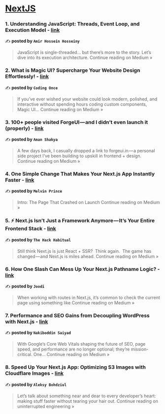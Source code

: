 
<h1><a href=https://medium.com/tag/nextjs/recommended target="_blank" rel="noopener noreferrer">NextJS</a></h1>
<h3>1.  Understanding JavaScript: Threads, Event Loop, and Execution Model - <a href="https://medium.com/@differofeveryone/understanding-javascript-threads-event-loop-and-execution-model-31ab27cca2e8?source=rss------nextjs-5" target="_blank" rel="noopener noreferrer">link</a></h3>

✍️ **posted by `Amir Hossein Hosseiny`**

<blockquote>JavaScript is single-threaded… but there’s more to the story. Let’s dive into its execution architecture.
Continue reading on Medium »</blockquote>

<h3>2.  What is Magic UI? Supercharge Your Website Design Effortlessly! - <a href="https://codingonce.medium.com/what-is-magic-ui-supercharge-your-website-design-effortlessly-93f2d4663b47?source=rss------nextjs-5" target="_blank" rel="noopener noreferrer">link</a></h3>

✍️ **posted by `Coding Once`**

<blockquote>If you’ve ever wished your website could look modern, polished, and interactive without spending hours coding custom components, Magic UI…
Continue reading on Medium »</blockquote>

<h3>3.  100+ people visited ForgeUI — and I didn’t even launch it (properly) - <a href="https://medium.com/@amanshakya0018/100-people-visited-forgeui-and-i-didnt-even-launch-it-properly-77e24fd58151?source=rss------nextjs-5" target="_blank" rel="noopener noreferrer">link</a></h3>

✍️ **posted by `Aman Shakya`**

<blockquote>A few days back, I casually dropped a link to forgeui.in — a personal side project I’ve been building to upskill in frontend + design.
Continue reading on Medium »</blockquote>

<h3>4. One Simple Change That Makes Your Next.js App Instantly Faster - <a href="https://medium.com/@melvinmps11301/one-simple-change-that-makes-your-next-js-app-instantly-faster-f55db89a4e4a?source=rss------nextjs-5" target="_blank" rel="noopener noreferrer">link</a></h3>

✍️ **posted by `Melvin Prince`**

<blockquote>Intro: The Page That Crashed on Launch
Continue reading on Medium »</blockquote>

<h3>5. ⚡️ Next.js Isn’t Just a Framework Anymore — It’s Your Entire Frontend Stack  - <a href="https://medium.com/@theHackHabitual/%EF%B8%8F-next-js-isnt-just-a-framework-anymore-it-s-your-entire-frontend-stack-0b42f4d17d25?source=rss------nextjs-5" target="_blank" rel="noopener noreferrer">link</a></h3>

✍️ **posted by `The Hack Habitual`**

<blockquote>Still think Next.js is just React + SSR?
 Think again.
 The game has changed — and Next.js is miles ahead.
Continue reading on Medium »</blockquote>

<h3>6.  How One Slash Can Mess Up Your Next.js Pathname Logic? - <a href="https://joodi.medium.com/how-one-slash-can-mess-up-your-next-js-pathname-logic-a376fa54d00e?source=rss------nextjs-5" target="_blank" rel="noopener noreferrer">link</a></h3>

✍️ **posted by `Joodi`**

<blockquote>When working with routes in Next.js, it’s common to check the current page using something like
Continue reading on Medium »</blockquote>

<h3>7. Performance and SEO Gains from Decoupling WordPress with Next.js - <a href="https://medium.com/@nakiboddin.saiyad/performance-and-seo-gains-from-decoupling-wordpress-with-next-js-2212a874bfe4?source=rss------nextjs-5" target="_blank" rel="noopener noreferrer">link</a></h3>

✍️ **posted by `Nakiboddin Saiyad`**

<blockquote>With Google’s Core Web Vitals shaping the future of SEO, page speed, and performance are no longer optional; they’re mission-critical. One…
Continue reading on Medium »</blockquote>

<h3>8.  Speed Up Your Next.js App: Optimizing S3 Images with Cloudflare Images - <a href="https://medium.com/u11d-tech-blog/speed-up-your-next-js-app-optimizing-s3-images-with-cloudflare-images-34e4163e9159?source=rss------nextjs-5" target="_blank" rel="noopener noreferrer">link</a></h3>

✍️ **posted by `Aleksy Bohdziul`**

<blockquote>Let’s talk about something near and dear to every developer’s heart: making stuff faster without tearing your hair out.
Continue reading on uninterrupted engineering »</blockquote>


